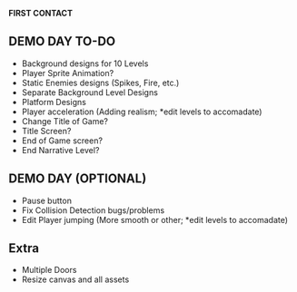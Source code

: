<b> FIRST CONTACT </b>

<h2>DEMO DAY TO-DO</h2>
<ul>
<li>Background designs for 10 Levels</li>
<li>Player Sprite Animation?</li>
<li>Static Enemies designs (Spikes, Fire, etc.)</li>
<li>Separate Background Level Designs</li>
<li>Platform Designs</li>
<li>Player acceleration (Adding realism; *edit levels to accomadate)</li>
<li>Change Title of Game?</li>
<li>Title Screen?</li>
<li>End of Game screen?</li>
<li>End Narrative Level?</li>
</ul>

<h2>DEMO DAY (OPTIONAL)</h2>
<ul>
<li>Pause button</li>
<li>Fix Collision Detection bugs/problems</li>
<li>Edit Player jumping (More smooth or other; *edit levels to accomadate)</li>
</ul>

<h2>Extra</h2>
<ul>
<li>Multiple Doors</li>
<li>Resize canvas and all assets</li>
</ul>
